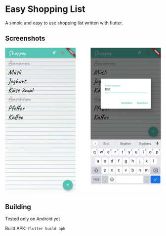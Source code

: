 # Easy Shopping List

A simple and easy to use shopping list written with flutter.

## Screenshots
![overview](./screenshots/shoppey.jpg)

## Building
Tested only on Android yet

Build APK: `flutter build apk`
